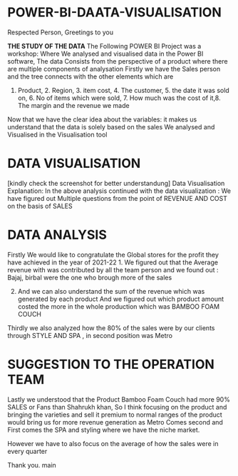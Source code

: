 # POWER-BI-DAATA-VISUALISATION
Respected Person, Greetings to you 

<h><B> THE STUDY OF THE DATA </B></H>
The Following POWER BI Project was a workshop: Where We analysed and visualised data in the Power BI software, The data Consists from the perspective of a product where there are multiple components of analysation
Firstly we have the Sales person and the tree connects with the other elements which are 
1. Product, 2. Region, 3. item cost, 4. The customer, 5. the date it was sold on, 6. No of items which were sold, 7. How much was the cost of it,8. The margin and the revenue we made

Now that we have the clear idea about the variables: it makes us understand that the data is solely based on the sales
We analysed and Visualised in the Visualisation tool

<h1><B> DATA VISUALISATION </B></H1>
[kindly check the screenshot for better understandung] Data Visualisation Explanation: 
In the above analysis continued with the data visualization :
We have figured out Multiple questions from the point of REVENUE AND COST on the basis of SALES 

<h1><B> DATA ANALYSIS </B></H1>
Firstly We would like to congratulate the Global stores for the profit they have achieved in the year of 2021-22
1. We figured out that the Average revenue with was contributed by all the team person and we found out : Bajaj, birbal were the one who brough more of the sales 

2. And we can also understand the sum of the revenue which was generated by each product And we figured out which product amount costed the more in the whole production which was BAMBOO FOAM COUCH

Thirdly we also analyzed how the 80% of the sales were by our clients through STYLE AND SPA , in second position was Metro 

<h1><B> SUGGESTION  TO THE OPERATION TEAM </B></H1>
Lastly we understood that the Product Bamboo Foam Couch had more 90% SALES or Fans than Shahrukh khan, So I think focusing on the product and bringing the varieties and sell it premium to normal ranges of the product would bring us for more revenue generation as  Metro Comes second and First comes the SPA and styling where we have the niche market.

However we have to also focus on the average  of how the sales were in every quarter 

Thank you.
main
